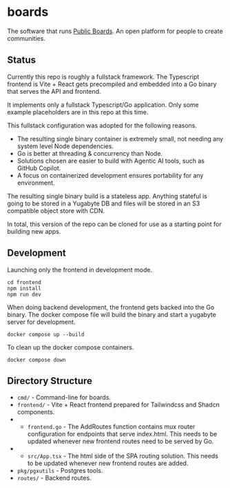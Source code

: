 # boards
The software that runs [Public Boards](https://publicboards.org). An open platform for people to create communities.

## Status
Currently this repo is roughly a fullstack framework. The Typescript frontend is Vite + React gets precompiled and embedded into a Go binary that serves the API and frontend.

It implements only a fullstack Typescript/Go application. Only some example placeholders are in this repo at this time.

This fullstack configuration was adopted for the following reasons.
- The resulting single binary container is extremely small, not needing any system level Node dependencies.
- Go is better at threading & concurrency than Node.
- Solutions chosen are easier to build with Agentic AI tools, such as GitHub Copilot.
- A focus on containerized development ensures portability for any environment.

The resulting single binary build is a stateless app. Anything stateful is going to be stored in a Yugabyte DB and files will be stored in an S3 compatible object store with CDN.

In total, this version of the repo can be cloned for use as a starting point for building new apps.

## Development
Launching only the frontend in development mode.
```shell
cd frontend
npm install
npm run dev
```

When doing backend development, the frontend gets backed into the Go binary. The docker compose file will build the binary and start a yugabyte server for development.
```shell
docker compose up --build
```

To clean up the docker compose containers.
```shell
docker compose down
```

## Directory Structure
- `cmd/` - Command-line for boards.
- `frontend/` - Vite + React frontend prepared for Tailwindcss and Shadcn components.
- - `frontend.go` - The AddRoutes function contains mux router configuration for endpoints that serve index.html. This needs to be updated whenever new frontend routes need to be served by Go.
- - `src/App.tsx` - The html side of the SPA routing solution. This needs to be updated whenever new frontend routes are added.
- `pkg/pgxutils` - Postgres tools.
- `routes/` - Backend routes.